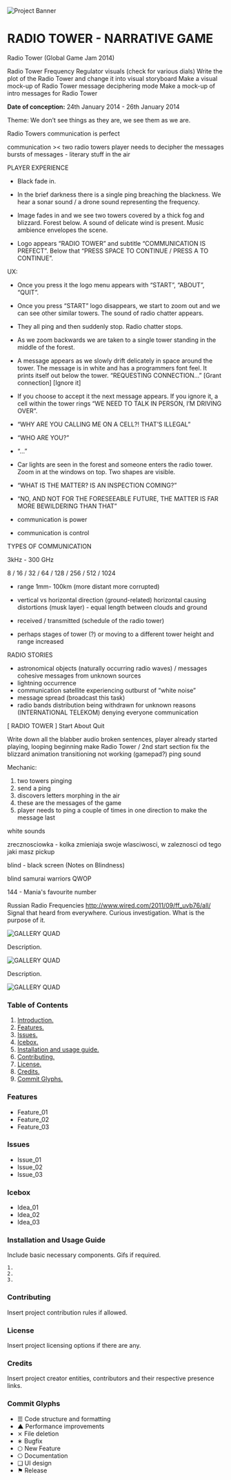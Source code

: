 ![Project Banner](/assets/template_visuals/temp-banner.png)

<a name="intro"></a>
# RADIO TOWER - NARRATIVE GAME
Radio Tower (Global Game Jam 2014)

Radio Tower Frequency Regulator visuals (check for various dials)
Write the plot of the Radio Tower and change it into visual storyboard
Make a visual mock-up of Radio Tower message deciphering mode
Make a mock-up of intro messages for Radio Tower

**Date of conception:** 24th January 2014 - 26th January 2014

Theme: We don’t see things as they are, we see them as we are.

Radio Towers
communication is perfect

communication >< two radio towers
player needs to decipher the messages
bursts of messages - literary stuff in the air  

PLAYER EXPERIENCE

- Black fade in. 


- In the brief darkness there is a single ping breaching the blackness. We hear a sonar sound / a drone sound representing the frequency.


- Image fades in and we see two towers covered by a thick fog and blizzard. Forest below. A sound of delicate wind is present. Music ambience envelopes the scene. 

- Logo appears “RADIO TOWER” and subtitle “COMMUNICATION IS PREFECT”. Below that “PRESS SPACE TO CONTINUE / PRESS A TO CONTINUE”. 

UX: 

- Once you press it the logo menu appears with “START”, “ABOUT”, “QUIT”. 

- Once you press “START” logo disappears, we start to zoom out and we can see other similar towers. The sound of radio chatter appears. 

- They all ping and then suddenly stop. Radio chatter stops. 

- As we zoom backwards we are taken to a single tower standing in the middle of the forest. 

- A message appears as we slowly drift delicately in space around the tower. The message is in white and has a programmers font feel. It prints itself out below the tower. “REQUESTING CONNECTION…”
[Grant connection] [Ignore it]

- If you choose to accept it the next message appears. If you ignore it, a cell within the tower rings “WE NEED TO TALK IN PERSON, I’M DRIVING OVER”.

- “WHY ARE YOU CALLING ME ON A CELL?! THAT’S ILLEGAL”
- “WHO ARE YOU?”
- “…”

- Car lights are seen in the forest and someone enters the radio tower. Zoom in at the windows on top. Two shapes are visible. 

- “WHAT IS THE MATTER? IS AN INSPECTION COMING?”
- “NO, AND NOT FOR THE FORESEEABLE FUTURE, THE MATTER IS FAR MORE BEWILDERING THAN THAT”

- communication is power 
- communication is control

TYPES OF COMMUNICATION

3kHz - 300 GHz

8 / 16 / 32 / 64 / 128 / 256 / 512 / 1024

- range 1mm- 100km (more distant more corrupted)
- vertical vs horizontal direction (ground-related)
horizontal causing distortions (musk layer) - equal length between clouds and ground
- received / transmitted (schedule of the radio tower)

- perhaps stages of tower (?) or moving to a different tower
height and range increased 

RADIO STORIES

- astronomical objects (naturally occurring radio waves) / messages cohesive messages from unknown sources
- lightning occurrence
- communication satellite experiencing outburst of “white noise”
- message spread (broadcast this task)
- radio bands distribution being withdrawn for unknown reasons (INTERNATIONAL TELEKOM) denying everyone communication


[ RADIO TOWER ] 
Start
About
Quit

Write down all the blabber
audio broken sentences, player already started playing, looping beginning
make Radio Tower / 2nd start section
fix the blizzard animation
transitioning not working (gamepad?)
ping sound

Mechanic:
1) two towers pinging
2) send a ping
3) discovers letters morphing in the air
4) these are the messages of the game
5) player needs to ping a couple of times in one direction to make the message last


white sounds

zrecznosciowka - kolka zmieniaja swoje wlasciwosci, w zaleznosci od tego jaki masz pickup

blind - black screen (Notes on Blindness)

blind samurai warriors QWOP

144 - Mania's favourite number

Russian Radio Frequencies http://www.wired.com/2011/09/ff_uvb76/all/
Signal that heard from everywhere. Curious investigation. What is the purpose of it.

![GALLERY QUAD](/assets/template_visuals/temp-dual-gallery.png)

Description.

![GALLERY QUAD](/assets/template_visuals/temp-triple-gallery.png)

Description.

![GALLERY QUAD](/assets/template_visuals/temp-quad-gallery.png)

### Table of Contents
1. [Introduction.](#intro)
2. [Features.](#features)
3. [Issues.](#issues)
4. [Icebox.](#icebox)
5. [Installation and usage guide.](#install)
6. [Contributing.](#contribute)
7. [License.](#license)
8. [Credits.](#credits)
9. [Commit Glyphs.](#glyphs)

<a name="features"></a>
### Features
+ Feature_01
+ Feature_02
+ Feature_03

<a name="issues"></a>
### Issues
+ Issue_01
+ Issue_02
+ Issue_03

<a name="icebox"></a>
### Icebox
+ Idea_01
+ Idea_02
+ Idea_03

<a name="install"></a>
### Installation and Usage Guide
Include basic necessary components. Gifs if required.
```
1. 
2. 
3. 
```

<a name="contribute"></a>
### Contributing
Insert project contribution rules if allowed.

<a name="license"></a>
### License
Insert project licensing options if there are any.

<a name="credits"></a>
### Credits
Insert project creator entities, contributors and their respective presence links.

<a name="glyphs"></a>
### Commit Glyphs

+ ☰ Code structure and formatting
+ ▲ Performance improvements
+ ⨯ File deletion
+ ∗ Bugfix
+ ⬡ New Feature
+ ⎔ Documentation
+ ❑ UI design
+ ⚑ Release

